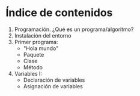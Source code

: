 # Índice de contenidos

1. Programación. ¿Qué es un programa/algoritmo?
2. Instalación del entorno
3. Primer programa:
    * "Hola mundo"
    * Paquete
    * Clase
    * Método
4. Variables I:
    * Declaración de variables
    * Asignación de variables
